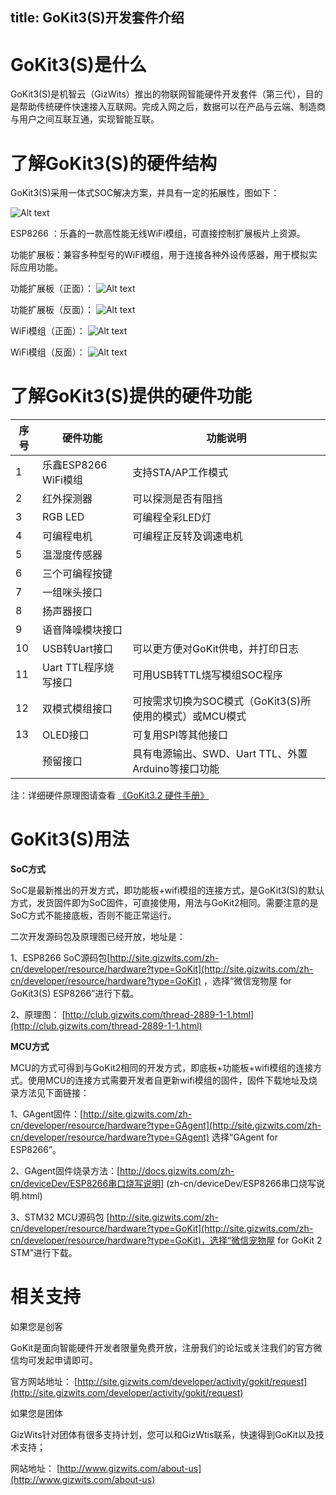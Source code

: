 title: GoKit3(S)开发套件介绍
---


#   GoKit3(S)是什么

GoKit3(S)是机智云（GizWits）推出的物联网智能硬件开发套件（第三代），目的是帮助传统硬件快速接入互联网。完成入网之后，数据可以在产品与云端、制造商与用户之间互联互通，实现智能互联。

#  了解GoKit3(S)的硬件结构

GoKit3(S)采用一体式SOC解决方案，并具有一定的拓展性，图如下：

![Alt text](/assets/zh-cn/deviceDev/WiFiSOC/intro/1.png)

ESP8266 ：乐鑫的一款高性能无线WiFi模组，可直接控制扩展板片上资源。

功能扩展板：兼容多种型号的WiFi模组，用于连接各种外设传感器，用于模拟实际应用功能。

功能扩展板（正面）：
![Alt text](/assets/zh-cn/deviceDev/WiFiSOC/intro/6.png)



功能扩展板（反面）：
![Alt text](/assets/zh-cn/deviceDev/WiFiSOC/intro/2.png)



WiFi模组（正面）：
![Alt text](/assets/zh-cn/deviceDev/WiFiSOC/intro/3.png)




WiFi模组（反面）：
![Alt text](/assets/zh-cn/deviceDev/WiFiSOC/intro/4.png)

#  了解GoKit3(S)提供的硬件功能

| 序号 | 硬件功能 | 功能说明 |
| --- | --- | --- |
| 1 | 乐鑫ESP8266 WiFi模组 | ⽀持STA/AP⼯作模式 |
| 2 | 红外探测器 | 可以探测是否有阻挡 |
| 3 | RGB LED | 可编程全彩LED灯 |
| 4 | 可编程电机 | 可编程正反转及调速电机 |
| 5 | 温湿度传感器 |   |
| 6 | 三个可编程按键 |   |
| 7 | 一组咪头接口 |   |
| 8 | 扬声器接口 |   |
| 9 | 语音降噪模块接口 |   |
| 10 | USB转Uart接口 | 可以更方便对GoKit供电，并打印日志 |
| 11 | Uart TTL程序烧写接口 | 可用USB转TTL烧写模组SOC程序 |
| 12 | 双模式模组接口 | 可按需求切换为SOC模式（GoKit3(S)所使用的模式）或MCU模式 |
| 13 | OLED接口 | 可复用SPI等其他接口 |
|   | 预留接口 | 具有电源输出、SWD、Uart TTL、外置Arduino等接口功能 |

注：详细硬件原理图请查看 [《GoKit3.2 硬件手册》](/zh-cn/deviceDev/Gokit3/GoKit3硬件手册.html)

#  GoKit3(S)用法

**SoC方式**

SoC是最新推出的开发方式，即功能板+wifi模组的连接方式，是GoKit3(S)的默认方式，发货固件即为SoC固件，可直接使用，用法与GoKit2相同。需要注意的是SoC方式不能接底板，否则不能正常运行。

二次开发源码包及原理图已经开放，地址是：

1、ESP8266 SoC源码包[http://site.gizwits.com/zh-cn/developer/resource/hardware?type=GoKit](http://site.gizwits.com/zh-cn/developer/resource/hardware?type=GoKit) ，选择“微信宠物屋 for GoKit3(S) ESP8266”进行下载。

2、原理图： [http://club.gizwits.com/thread-2889-1-1.html](http://club.gizwits.com/thread-2889-1-1.html)

**MCU方式**

MCU的方式可得到与GoKit2相同的开发方式，即底板+功能板+wifi模组的连接方式。使用MCU的连接方式需要开发者自更新wifi模组的固件，固件下载地址及烧录方法见下面链接：

1、GAgent固件：[http://site.gizwits.com/zh-cn/developer/resource/hardware?type=GAgent](http://site.gizwits.com/zh-cn/developer/resource/hardware?type=GAgent) 选择“GAgent for ESP8266”。

2、GAgent固件烧录方法：[http://docs.gizwits.com/zh-cn/deviceDev/ESP8266串口烧写说明] (zh-cn/deviceDev/ESP8266串口烧写说明.html)

3、STM32 MCU源码包 [http://site.gizwits.com/zh-cn/developer/resource/hardware?type=GoKit](http://site.gizwits.com/zh-cn/developer/resource/hardware?type=GoKit)，选择“微信宠物屋 for GoKit 2 STM”进行下载。

#  相关支持

如果您是创客

GoKit是面向智能硬件开发者限量免费开放，注册我们的论坛或关注我们的官方微信均可发起申请即可。

官方网站地址： [http://site.gizwits.com/developer/activity/gokit/request](http://site.gizwits.com/developer/activity/gokit/request)

如果您是团体

GizWits针对团体有很多支持计划，您可以和GizWtis联系，快速得到GoKit以及技术支持；

网站地址： [http://www.gizwits.com/about-us](http://www.gizwits.com/about-us)
